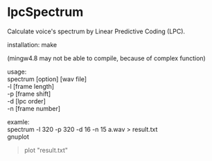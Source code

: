 lpcSpectrum
===========

Calculate voice's spectrum by Linear Predictive Coding (LPC).




installation:
make


(mingw4.8 may not be able to compile, because of complex function)




usage:<br>
spectrum [option] [wav file]<br>
-l [frame length]<br>
-p [frame shift]<br>
-d [lpc order]<br>
-n [frame number]<br>




examle:<br>
 spectrum -l 320 -p 320 -d 16 -n 15 a.wav  > result.txt<br>
 gnuplot<br>
> plot "result.txt"
